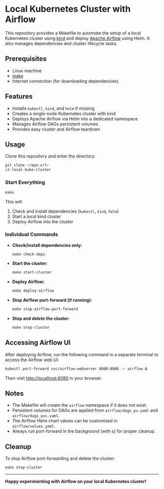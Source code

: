 # Local Kubernetes Cluster with Airflow

This repository provides a Makefile to automate the setup of a local Kubernetes cluster using [kind](https://kind.sigs.k8s.io/) and deploy [Apache Airflow](https://airflow.apache.org/) using Helm. It also manages dependencies and cluster lifecycle tasks.

## Prerequisites

- Linux machine
- [make](https://www.gnu.org/software/make/)
- Internet connection (for downloading dependencies)

## Features

- Installs `kubectl`, `kind`, and `helm` if missing
- Creates a single-node Kubernetes cluster with kind
- Deploys Apache Airflow via Helm into a dedicated namespace
- Manages Airflow DAGs persistent volumes
- Provides easy cluster and Airflow teardown

## Usage

Clone this repository and enter the directory:

```sh
git clone <repo-url>
cd local-kube-cluster
```

### Start Everything

```sh
make
```
This will:
1. Check and install dependencies (`kubectl`, `kind`, `helm`)
2. Start a local kind cluster
3. Deploy Airflow into the cluster

### Individual Commands

- **Check/install dependencies only:**
  ```sh
  make check-deps
  ```

- **Start the cluster:**
  ```sh
  make start-cluster
  ```

- **Deploy Airflow:**
  ```sh
  make deploy-airflow
  ```

- **Stop Airflow port-forward (if running):**
  ```sh
  make stop-airflow-port-forward
  ```

- **Stop and delete the cluster:**
  ```sh
  make stop-cluster
  ```

## Accessing Airflow UI

After deploying Airflow, run the following command in a separate terminal to access the Airflow web UI:

```sh
kubectl port-forward svc/airflow-webserver 8080:8080 -n airflow &
```

Then visit [http://localhost:8080](http://localhost:8080) in your browser.

## Notes

- The Makefile will create the `airflow` namespace if it does not exist.
- Persistent volumes for DAGs are applied from `airflow/dags_pv.yaml` and `airflow/dags_pvc.yaml`.
- The Airflow Helm chart values can be customized in `airflow/values.yaml`.
- Always run port-forward in the background (with `&`) for proper cleanup.

## Cleanup

To stop Airflow port-forwarding and delete the cluster:

```sh
make stop-cluster
```

---

**Happy experimenting with Airflow on your local Kubernetes cluster!**